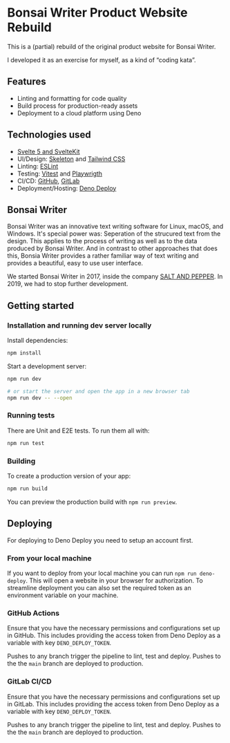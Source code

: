# Bonsai Writer Product Website Rebuild

This is a (partial) rebuild of the original product website for Bonsai Writer.

I developed it as an exercise for myself, as a kind of “coding kata”.

## Features

- Linting and formatting for code quality
- Build process for production-ready assets
- Deployment to a cloud platform using Deno

## Technologies used

- [Svelte 5 and SvelteKit](https://svelte.dev)
- UI/Design: [Skeleton](https://www.skeleton.dev) and [Tailwind CSS](https://tailwindcss.com)
- Linting: [ESLint](https://eslint.org)
- Testing: [Vitest](https://vitest.dev) and [Playwrigth](https://playwright.dev)
- CI/CD: [GitHub](https://github.com), [GitLab](https://gitlab.com)
- Deployment/Hosting: [Deno Deploy](https://deno.com/deploy)

## Bonsai Writer

Bonsai Writer was an innovative text writing software for Linux, macOS, and Windows. It's special power was: Seperation of the strucured text from the design. This applies to the process of writing as well as to the data produced by Bonsai Writer. And in contrast to other approaches that does this, Bonsia Writer provides a rather familiar way of text writing and provides a beautiful, easy to use user interface.

We started Bonsai Writer in 2017, inside the company [SALT AND PEPPER](https://salt-and-pepper.eu). In 2019, we had to stop further development.

## Getting started

### Installation and running dev server locally

Install dependencies:

```bash
npm install
```

Start a development server:

```bash
npm run dev

# or start the server and open the app in a new browser tab
npm run dev -- --open
```

### Running tests

There are Unit and E2E tests. To run them all with:

```bash
npm run test
```

### Building

To create a production version of your app:

```bash
npm run build
```

You can preview the production build with `npm run preview`.

## Deploying

For deploying to Deno Deploy you need to setup an account first.

### From your local machine

If you want to deploy from your local machine you can run `npm run deno-deploy`. This will open a website in your browser for authorization. To streamline deployment you can also set the required token as an environment variable on your machine.

### GitHub Actions

Ensure that you have the necessary permissions and configurations set up in GitHub. This includes providing the access token from Deno Deploy as a variable with key `DENO_DEPLOY_TOKEN`.

Pushes to any branch trigger the pipeline to lint, test and deploy. Pushes to the the `main` branch are deployed to production.

### GitLab CI/CD

Ensure that you have the necessary permissions and configurations set up in GitLab. This includes providing the access token from Deno Deploy as a variable with key `DENO_DEPLOY_TOKEN`.

Pushes to any branch trigger the pipeline to lint, test and deploy. Pushes to the the `main` branch are deployed to production.

